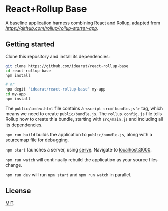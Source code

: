# React+Rollup Base

A baseline application harness combining React and Rollup, adapted from *https://github.com/rollup/rollup-starter-app*.


## Getting started

Clone this repository and install its dependencies:

```bash
git clone https://github.com/idearat/react-rollup-base
cd react-rollup-base
npm install

# or
npx degit "idearat/react-rollup-base" my-app
cd my-app
npm install
```

The `public/index.html` file contains a `<script src='bundle.js'>` tag, which means we need to create `public/bundle.js`. The `rollup.config.js` file tells Rollup how to create this bundle, starting with `src/main.js` and including all its dependencies.

`npm run build` builds the application to `public/bundle.js`, along with a sourcemap file for debugging.

`npm start` launches a server, using [serve](https://github.com/zeit/serve). Navigate to [localhost:3000](http://localhost:3000).

`npm run watch` will continually rebuild the application as your source files change.

`npm run dev` will run `npm start` and `npm run watch` in parallel.

## License

[MIT](LICENSE).
